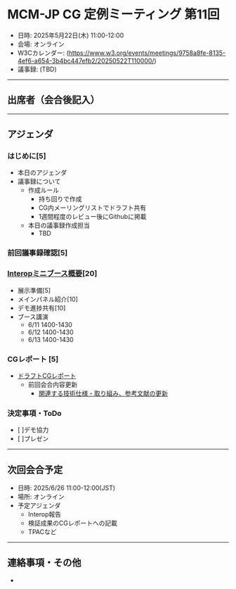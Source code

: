 # MCM-JP CG 定例ミーティング 第11回

- 日時: 2025年5月22日(木) 11:00-12:00
- 会場: オンライン
- W3Cカレンダー: (https://www.w3.org/events/meetings/9758a8fe-8135-4ef6-a654-3b4bc447efb2/20250522T110000/)
- 議事録: (TBD)

---
## 出席者（会合後記入）

---
## アジェンダ

### はじめに[5]
- 本日のアジェンダ
- 議事録について
  - 作成ルール
    - 持ち回りで作成
    - CG内メーリングリストでドラフト共有
    - 1週間程度のレビュー後にGithubに掲載
  - 本日の議事録作成担当
    - TBD

### 前回議事録確認[5]

### [Interopミニブース概要](../../events/interop-2025-06/README.md)[20]
- 展示準備[5]
- メインパネル紹介[10]
- デモ進捗共有[10]
- ブース講演
  - 6/11 1400-1430
  - 6/12 1400-1430
  - 6/13 1400-1430

### CGレポート [5]
- [ドラフトCGレポート](https://w3c-cg.github.io/mcm-jp/reports/cg-report.html)
  - 前回会合内容更新
    - [関連する技術仕様・取り組み、参考文献の更新](https://w3c-cg.github.io/mcm-jp/reports/cg-report#generatedID-65)

### 決定事項・ToDo
- [ ]デモ協力
- [ ]プレゼン

---
## 次回会合予定
- 日時: 2025/6/26 11:00-12:00(JST)
- 場所: オンライン
- 予定アジェンダ
  - Interop報告
  - 検証成果のCGレポートへの記載
  - TPACなど

---
## 連絡事項・その他
-
